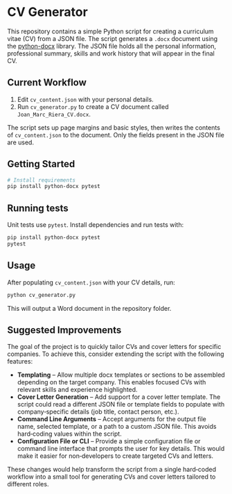 # CV Generator

This repository contains a simple Python script for creating a curriculum vitae (CV) from a JSON file. The script generates a `.docx` document using the [python-docx](https://python-docx.readthedocs.io/) library. The JSON file holds all the personal information, professional summary, skills and work history that will appear in the final CV.

## Current Workflow

1. Edit `cv_content.json` with your personal details.
2. Run `cv_generator.py` to create a CV document called `Joan_Marc_Riera_CV.docx`.

The script sets up page margins and basic styles, then writes the contents of `cv_content.json` to the document. Only the fields present in the JSON file are used.

## Getting Started

```bash
# Install requirements
pip install python-docx pytest
```

## Running tests

Unit tests use `pytest`. Install dependencies and run tests with:

```bash
pip install python-docx pytest
pytest
```
## Usage

After populating `cv_content.json` with your CV details, run:

```bash
python cv_generator.py
```

This will output a Word document in the repository folder.

## Suggested Improvements

The goal of the project is to quickly tailor CVs and cover letters for specific companies. To achieve this, consider extending the script with the following features:

* **Templating** – Allow multiple docx templates or sections to be assembled depending on the target company. This enables focused CVs with relevant skills and experience highlighted.
* **Cover Letter Generation** – Add support for a cover letter template. The script could read a different JSON file or template fields to populate with company‑specific details (job title, contact person, etc.).
* **Command Line Arguments** – Accept arguments for the output file name, selected template, or a path to a custom JSON file. This avoids hard‑coding values within the script.
* **Configuration File or CLI** – Provide a simple configuration file or command line interface that prompts the user for key details. This would make it easier for non‑developers to create targeted CVs and letters.

These changes would help transform the script from a single hard‑coded workflow into a small tool for generating CVs and cover letters tailored to different roles.


